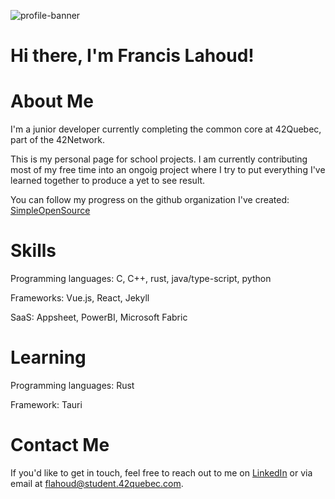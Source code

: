 ![profile-banner](github-header-image.png)
# Hi there, I'm Francis Lahoud!

# About Me
I'm a junior developer currently completing the common core at 42Quebec, part of the 42Network.

This is my personal page for school projects. I am currently contributing most of my free time into an ongoig project where I try to put everything I've learned together to produce a yet to see result.

You can follow my progress on the github organization I've created: [SimpleOpenSource](https://github.com/SimpleOpenSource)

# Skills
Programming languages: C, C++, rust, java/type-script, python

Frameworks: Vue.js, React, Jekyll

SaaS: Appsheet, PowerBI, Microsoft Fabric

# Learning
Programming languages: Rust

Framework: Tauri

# Contact Me
If you'd like to get in touch, feel free to reach out to me on [LinkedIn](https://www.linkedin.com/in/francis-lah) or via email at flahoud@student.42quebec.com.
